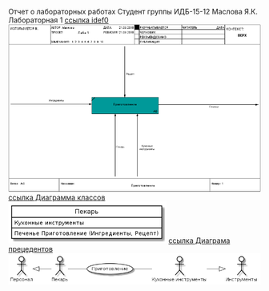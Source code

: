 Отчет о лабораторных работах
Студент группы ИДБ-15-12 Маслова Я.К.
Лабораторная 1
[ссылка idef0](http://127.0.0.1:49820/)
<img src="01_A-0.png">
[ссылка Диаграмма классов](http://www.plantuml.com/plantuml/png/JP11JiCm44NNzIb6MO748Kev16lBjeXLDqRZH2mGKaW5B98383Rb28WI2G4fLvYv4MEowUxFyvjloyjKQwoRJL1fxQjhZNe39kYKu5OjLjgihp0sbRs88I9SbhvsQd6E66zciWgYY1ZHEZn6TsfkAMX78ttH6xSy5A0J70Ev1EY5j_n01vfeufv6e4y9zzo9iAKVaIV9lSfx_FG_3jdQSIlcdWxSoV8xVUSZ8IESqBEaFRT2FZAP6yw0NgNYKUPVxaxbYQMt3en74vnQkihcR_W3)
<img src="Диаграмма классов.png">
[ссылка Диаграма прецедентов](http://www.plantuml.com/plantuml/png/fP7FIiD048VFdQSOSj93mGSGQUeva9ld9LdRfMbMPZTui4B_uAa-W7Zn5OeI46lo3BDlvDIqfGTl7WB3x_VbOuOTEA_8LzC2tCIKTuhK55NcBU43z8Ogcup8LcL-RGk9RiR6Q-Z5HFQ-IuQ5809QoZMTHeydlihfJ3dzRsEXRprwYsH6Ou-v8PrvOqlezaqlK3cC-8thC0yBRhdX3M-ZVPtiwnTkmY8i1LdnDzVSoBm-GEbHmL-y4URv-7lNl8PLUFfLDs7DDVBdtxh3oV5U6EP2Vd0RbjpoEsztf2Hr12ds-tWMduDykp41EUHo9bCAYGIpAraT1hhCvP5-0000)
<img src="Диаграмма прецидентов.png">
